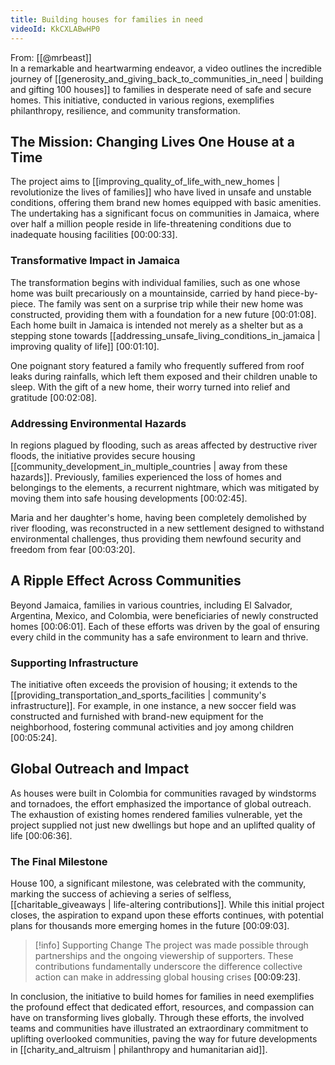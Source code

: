 ```yaml
---
title: Building houses for families in need
videoId: KkCXLABwHP0
---
```


From: [[@mrbeast]] <br/> 
In a remarkable and heartwarming endeavor, a video outlines the incredible journey of [[generosity_and_giving_back_to_communities_in_need | building and gifting 100 houses]] to families in desperate need of safe and secure homes. This initiative, conducted in various regions, exemplifies philanthropy, resilience, and community transformation.

## The Mission: Changing Lives One House at a Time

The project aims to [[improving_quality_of_life_with_new_homes | revolutionize the lives of families]] who have lived in unsafe and unstable conditions, offering them brand new homes equipped with basic amenities. The undertaking has a significant focus on communities in Jamaica, where over half a million people reside in life-threatening conditions due to inadequate housing facilities <a class="yt-timestamp" data-t="00:00:33">[00:00:33]</a>.

### Transformative Impact in Jamaica

The transformation begins with individual families, such as one whose home was built precariously on a mountainside, carried by hand piece-by-piece. The family was sent on a surprise trip while their new home was constructed, providing them with a foundation for a new future <a class="yt-timestamp" data-t="00:01:08">[00:01:08]</a>. Each home built in Jamaica is intended not merely as a shelter but as a stepping stone towards [[addressing_unsafe_living_conditions_in_jamaica | improving quality of life]] <a class="yt-timestamp" data-t="00:01:10">[00:01:10]</a>.

One poignant story featured a family who frequently suffered from roof leaks during rainfalls, which left them exposed and their children unable to sleep. With the gift of a new home, their worry turned into relief and gratitude <a class="yt-timestamp" data-t="00:02:08">[00:02:08]</a>.

### Addressing Environmental Hazards

In regions plagued by flooding, such as areas affected by destructive river floods, the initiative provides secure housing [[community_development_in_multiple_countries | away from these hazards]]. Previously, families experienced the loss of homes and belongings to the elements, a recurrent nightmare, which was mitigated by moving them into safe housing developments <a class="yt-timestamp" data-t="00:02:45">[00:02:45]</a>.

Maria and her daughter's home, having been completely demolished by river flooding, was reconstructed in a new settlement designed to withstand environmental challenges, thus providing them newfound security and freedom from fear <a class="yt-timestamp" data-t="00:03:20">[00:03:20]</a>.

## A Ripple Effect Across Communities

Beyond Jamaica, families in various countries, including El Salvador, Argentina, Mexico, and Colombia, were beneficiaries of newly constructed homes <a class="yt-timestamp" data-t="00:06:01">[00:06:01]</a>. Each of these efforts was driven by the goal of ensuring every child in the community has a safe environment to learn and thrive.

### Supporting Infrastructure

The initiative often exceeds the provision of housing; it extends to the [[providing_transportation_and_sports_facilities | community's infrastructure]]. For example, in one instance, a new soccer field was constructed and furnished with brand-new equipment for the neighborhood, fostering communal activities and joy among children <a class="yt-timestamp" data-t="00:05:24">[00:05:24]</a>.

## Global Outreach and Impact

As houses were built in Colombia for communities ravaged by windstorms and tornadoes, the effort emphasized the importance of global outreach. The exhaustion of existing homes rendered families vulnerable, yet the project supplied not just new dwellings but hope and an uplifted quality of life <a class="yt-timestamp" data-t="00:06:36">[00:06:36]</a>.

### The Final Milestone

House 100, a significant milestone, was celebrated with the community, marking the success of achieving a series of selfless, [[charitable_giveaways | life-altering contributions]]. While this initial project closes, the aspiration to expand upon these efforts continues, with potential plans for thousands more emerging homes in the future <a class="yt-timestamp" data-t="00:09:03">[00:09:03]</a>.

> [!info] Supporting Change
> The project was made possible through partnerships and the ongoing viewership of supporters. These contributions fundamentally underscore the difference collective action can make in addressing global housing crises <a class="yt-timestamp" data-t="00:09:23">[00:09:23]</a>.

In conclusion, the initiative to build homes for families in need exemplifies the profound effect that dedicated effort, resources, and compassion can have on transforming lives globally. Through these efforts, the involved teams and communities have illustrated an extraordinary commitment to uplifting overlooked communities, paving the way for future developments in [[charity_and_altruism | philanthropy and humanitarian aid]].
